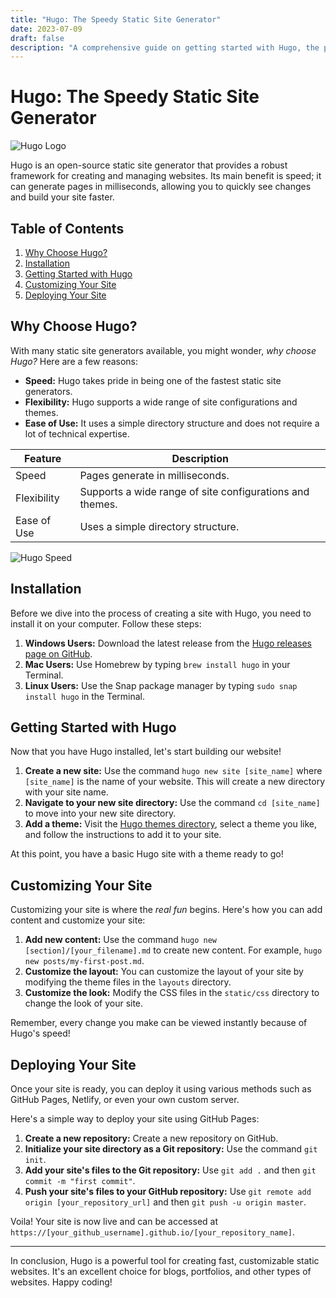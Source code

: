 ```yaml
---
title: "Hugo: The Speedy Static Site Generator"
date: 2023-07-09
draft: false
description: "A comprehensive guide on getting started with Hugo, the powerful and fast static site generator."
---
```


# Hugo: The Speedy Static Site Generator

![Hugo Logo](https://raw.githubusercontent.com/gohugoio/hugo/master/docs/static/img/hugo-logo.png)

Hugo is an open-source static site generator that provides a robust framework for creating and managing websites. Its main benefit is speed; it can generate pages in milliseconds, allowing you to quickly see changes and build your site faster. 

## Table of Contents
1. [Why Choose Hugo?](#why-choose-hugo)
2. [Installation](#installation)
3. [Getting Started with Hugo](#getting-started)
4. [Customizing Your Site](#customizing-your-site)
5. [Deploying Your Site](#deploying-your-site)

## Why Choose Hugo?

With many static site generators available, you might wonder, *why choose Hugo?* Here are a few reasons:

- **Speed:** Hugo takes pride in being one of the fastest static site generators.
- **Flexibility:** Hugo supports a wide range of site configurations and themes.
- **Ease of Use:** It uses a simple directory structure and does not require a lot of technical expertise.

| Feature | Description |
|---------|-------------|
| Speed | Pages generate in milliseconds. |
| Flexibility | Supports a wide range of site configurations and themes. |
| Ease of Use | Uses a simple directory structure. |

![Hugo Speed](https://github.com/gohugoio/hugo/blob/master/docs/static/img/hugo-speed.png)

## Installation

Before we dive into the process of creating a site with Hugo, you need to install it on your computer. Follow these steps:

1. **Windows Users:** Download the latest release from the [Hugo releases page on GitHub](https://github.com/gohugoio/hugo/releases).
2. **Mac Users:** Use Homebrew by typing `brew install hugo` in your Terminal.
3. **Linux Users:** Use the Snap package manager by typing `sudo snap install hugo` in the Terminal.

## Getting Started with Hugo

Now that you have Hugo installed, let's start building our website!

1. **Create a new site:** Use the command `hugo new site [site_name]` where `[site_name]` is the name of your website. This will create a new directory with your site name.
2. **Navigate to your new site directory:** Use the command `cd [site_name]` to move into your new site directory.
3. **Add a theme:** Visit the [Hugo themes directory](https://themes.gohugo.io/), select a theme you like, and follow the instructions to add it to your site.

At this point, you have a basic Hugo site with a theme ready to go!

## Customizing Your Site

Customizing your site is where the *real fun* begins. Here's how you can add content and customize your site:

1. **Add new content:** Use the command `hugo new [section]/[your_filename].md` to create new content. For example, `hugo new posts/my-first-post.md`.
2. **Customize the layout:** You can customize the layout of your site by modifying the theme files in the `layouts` directory.
3. **Customize the look:** Modify the CSS files in the `static/css` directory to change the look of your site.

Remember, every change you make can be viewed instantly because of Hugo's speed!

## Deploying Your Site

Once your site is ready, you can deploy it using various methods such as GitHub Pages, Netlify, or even your own custom server. 

Here's a simple way to deploy your site using GitHub Pages:

1. **Create a new repository:** Create a new repository on GitHub.
2. **Initialize your site directory as a Git repository:** Use the command `git init`.
3. **Add your site's files to the Git repository:** Use `git add .` and then `git commit -m "first commit"`.
4. **Push your site's files to your GitHub repository:** Use `git remote add origin [your_repository_url]` and then `git push -u origin master`.

Voila! Your site is now live and can be accessed at `https://[your_github_username].github.io/[your_repository_name]`.

---

In conclusion, Hugo is a powerful tool for creating fast, customizable static websites. It's an excellent choice for blogs, portfolios, and other types of websites. Happy coding!

